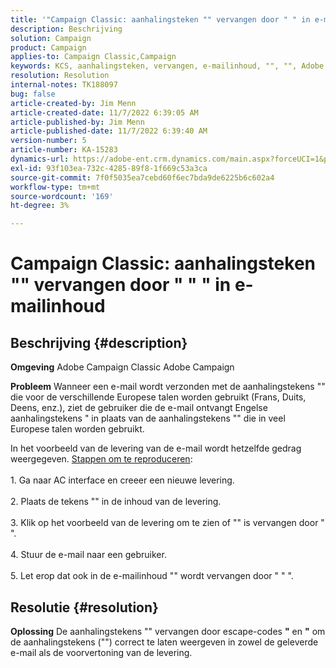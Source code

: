```yaml
---
title: '"Campaign Classic: aanhalingsteken "" vervangen door " " in e-mailinhoud "'
description: Beschrijving
solution: Campaign
product: Campaign
applies-to: Campaign Classic,Campaign
keywords: KCS, aanhalingsteken, vervangen, e-mailinhoud, "", "", Adobe Campaign, Adobe Campaign Classic
resolution: Resolution
internal-notes: TK188097
bug: false
article-created-by: Jim Menn
article-created-date: 11/7/2022 6:39:05 AM
article-published-by: Jim Menn
article-published-date: 11/7/2022 6:39:40 AM
version-number: 5
article-number: KA-15283
dynamics-url: https://adobe-ent.crm.dynamics.com/main.aspx?forceUCI=1&pagetype=entityrecord&etn=knowledgearticle&id=ff7111dc-665e-ed11-9562-6045bd0061cb
exl-id: 93f103ea-732c-4285-89f8-1f669c53a3ca
source-git-commit: 7f0f5035ea7cebd60f6ec7bda9de6225b6c602a4
workflow-type: tm+mt
source-wordcount: '169'
ht-degree: 3%

---
```


# Campaign Classic: aanhalingsteken &quot;&quot; vervangen door &quot; &quot; &quot; in e-mailinhoud

## Beschrijving {#description}


<b>Omgeving</b>
Adobe Campaign Classic Adobe Campaign

<b>Probleem</b>
Wanneer een e-mail wordt verzonden met de aanhalingstekens &quot;&quot; die voor de verschillende Europese talen worden gebruikt (Frans, Duits, Deens, enz.), ziet de gebruiker die de e-mail ontvangt Engelse aanhalingstekens &quot; in plaats van de aanhalingstekens &quot;&quot; die in veel Europese talen worden gebruikt.

In het voorbeeld van de levering van de e-mail wordt hetzelfde gedrag weergegeven.
<u>Stappen om te reproduceren</u>:<br><br>1. Ga naar AC interface en creeer een nieuwe levering.<br><br>2. Plaats de tekens &quot;&quot; in de inhoud van de levering.<br><br>3. Klik op het voorbeeld van de levering om te zien of &quot;&quot; is vervangen door &quot; &quot;.<br><br>4. Stuur de e-mail naar een gebruiker.<br><br>5. Let erop dat ook in de e-mailinhoud &quot;&quot; wordt vervangen door &quot; &quot; &quot;.<br>

## Resolutie {#resolution}


<b>Oplossing</b>
De aanhalingstekens &quot;&quot; vervangen door escape-codes <b>&quot;</b> en <b>&quot;</b> om de aanhalingstekens (&quot;&quot;) correct te laten weergeven in zowel de geleverde e-mail als de voorvertoning van de levering.
